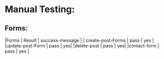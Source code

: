 
# Manual Testing:

## Forms:

|Forms  | Result | success-message | 
| create-post-Forms  | pass | yes | 
|update-post-Form | pass | yes| 
|delete-post | pass | yes| 
|contact-form | pass | yes | 





